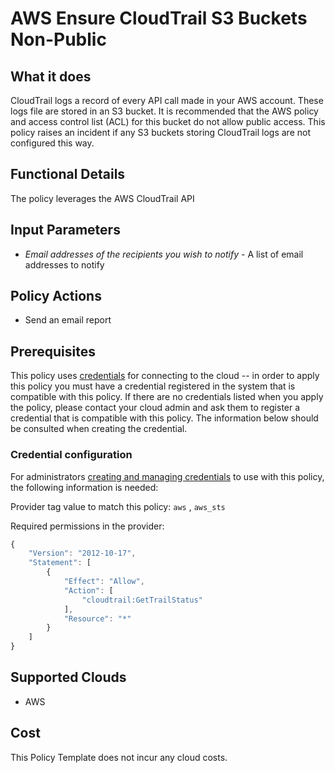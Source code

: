 # AWS Ensure CloudTrail S3 Buckets Non-Public

## What it does

CloudTrail logs a record of every API call made in your AWS account. These logs file are stored in an S3 bucket. It is recommended that the AWS policy and access control list (ACL) for this bucket do not allow public access. This policy raises an incident if any S3 buckets storing CloudTrail logs are not configured this way.

## Functional Details

The policy leverages the AWS CloudTrail API

## Input Parameters

- *Email addresses of the recipients you wish to notify* - A list of email addresses to notify

## Policy Actions

- Send an email report

## Prerequisites

This policy uses [credentials](https://docs.rightscale.com/policies/users/guides/credential_management.html) for connecting to the cloud -- in order to apply this policy you must have a credential registered in the system that is compatible with this policy. If there are no credentials listed when you apply the policy, please contact your cloud admin and ask them to register a credential that is compatible with this policy. The information below should be consulted when creating the credential.

### Credential configuration

For administrators [creating and managing credentials](https://docs.rightscale.com/policies/users/guides/credential_management.html) to use with this policy, the following information is needed:

Provider tag value to match this policy: `aws` , `aws_sts`

Required permissions in the provider:

```javascript
{
    "Version": "2012-10-17",
    "Statement": [
        {
            "Effect": "Allow",
            "Action": [
                "cloudtrail:GetTrailStatus"
            ],
            "Resource": "*"
        }
    ]
}
```

## Supported Clouds

- AWS

## Cost

This Policy Template does not incur any cloud costs.
